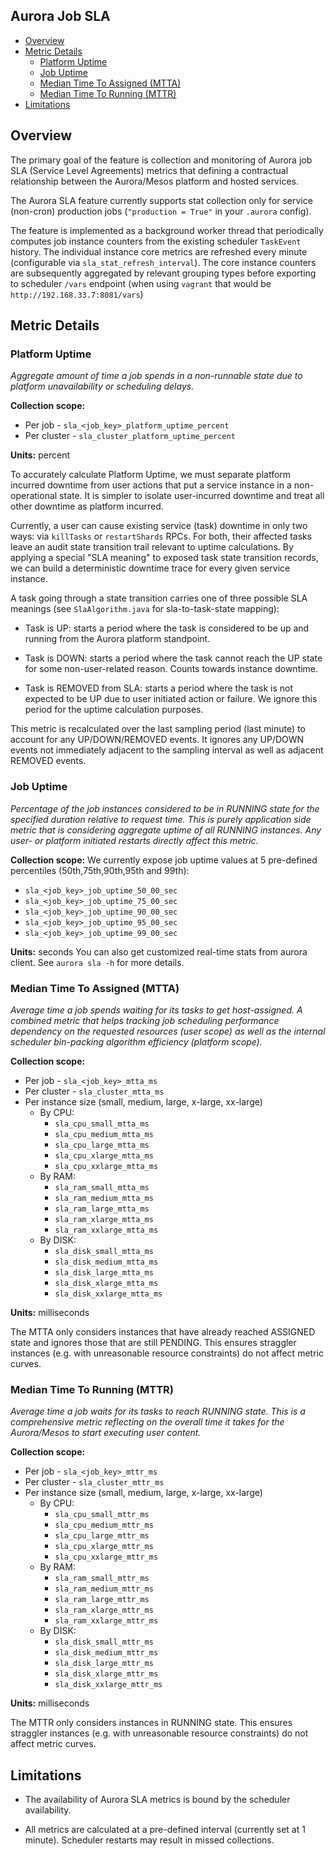 Aurora Job SLA
--------------

- [Overview](#overview)
- [Metric Details](#metric-details)
  - [Platform Uptime](#platform-uptime)
  - [Job Uptime](#job-uptime)
  - [Median Time To Assigned (MTTA)](#median-time-to-assigned-\(mtta\))
  - [Median Time To Running (MTTR)](#median-time-to-running-\(mttr\))
- [Limitations](#limitations)

## Overview

The primary goal of the feature is collection and monitoring of Aurora job SLA (Service Level
Agreements) metrics that defining a contractual relationship between the Aurora/Mesos platform
and hosted services.

The Aurora SLA feature currently supports stat collection only for service (non-cron)
production jobs (`"production = True"` in your `.aurora` config).

The feature is implemented as a background worker thread that periodically computes job
instance counters from the existing scheduler `TaskEvent` history. The individual instance core
metrics are refreshed every minute (configurable via `sla_stat_refresh_interval`). The core instance
counters are subsequently aggregated by relevant grouping types before exporting to scheduler
`/vars` endpoint (when using `vagrant` that would be `http://192.168.33.7:8081/vars`)

## Metric Details

### Platform Uptime

*Aggregate amount of time a job spends in a non-runnable state due to platform unavailability
or scheduling delays.*

**Collection scope:**

* Per job - `sla_<job_key>_platform_uptime_percent`
* Per cluster - `sla_cluster_platform_uptime_percent`

**Units:** percent

To accurately calculate Platform Uptime, we must separate platform incurred downtime from user
actions that put a service instance in a non-operational state. It is simpler to isolate
user-incurred downtime and treat all other downtime as platform incurred.

Currently, a user can cause existing service (task) downtime in only two ways: via `killTasks`
or `restartShards` RPCs. For both, their affected tasks leave an audit state transition trail
relevant to uptime calculations. By applying a special "SLA meaning" to exposed task state
transition records, we can build a deterministic downtime trace for every given service instance.

A task going through a state transition carries one of three possible SLA meanings
(see `SlaAlgorithm.java` for sla-to-task-state mapping):

* Task is UP: starts a period where the task is considered to be up and running from the Aurora
  platform standpoint.

* Task is DOWN: starts a period where the task cannot reach the UP state for some
  non-user-related reason. Counts towards instance downtime.

* Task is REMOVED from SLA: starts a period where the task is not expected to be UP due to
  user initiated action or failure. We ignore this period for the uptime calculation purposes.

This metric is recalculated over the last sampling period (last minute) to account for
any UP/DOWN/REMOVED events. It ignores any UP/DOWN events not immediately adjacent to the
sampling interval as well as adjacent REMOVED events.

### Job Uptime

*Percentage of the job instances considered to be in RUNNING state for the specified duration
relative to request time. This is purely application side metric that is considering aggregate
uptime of all RUNNING instances. Any user- or platform initiated restarts directly affect
this metric.*

**Collection scope:** We currently expose job uptime values at 5 pre-defined
percentiles (50th,75th,90th,95th and 99th):

* `sla_<job_key>_job_uptime_50_00_sec`
* `sla_<job_key>_job_uptime_75_00_sec`
* `sla_<job_key>_job_uptime_90_00_sec`
* `sla_<job_key>_job_uptime_95_00_sec`
* `sla_<job_key>_job_uptime_99_00_sec`

**Units:** seconds
You can also get customized real-time stats from aurora client. See `aurora sla -h` for
more details.

### Median Time To Assigned (MTTA)

*Average time a job spends waiting for its tasks to get host-assigned. A combined metric that
helps tracking job scheduling performance dependency on the requested resources (user scope)
as well as the internal scheduler bin-packing algorithm efficiency (platform scope).*

**Collection scope:**

* Per job - `sla_<job_key>_mtta_ms`
* Per cluster - `sla_cluster_mtta_ms`
* Per instance size (small, medium, large, x-large, xx-large)
  * By CPU:
    * `sla_cpu_small_mtta_ms`
    * `sla_cpu_medium_mtta_ms`
    * `sla_cpu_large_mtta_ms`
    * `sla_cpu_xlarge_mtta_ms`
    * `sla_cpu_xxlarge_mtta_ms`
  * By RAM:
    * `sla_ram_small_mtta_ms`
    * `sla_ram_medium_mtta_ms`
    * `sla_ram_large_mtta_ms`
    * `sla_ram_xlarge_mtta_ms`
    * `sla_ram_xxlarge_mtta_ms`
  * By DISK:
    * `sla_disk_small_mtta_ms`
    * `sla_disk_medium_mtta_ms`
    * `sla_disk_large_mtta_ms`
    * `sla_disk_xlarge_mtta_ms`
    * `sla_disk_xxlarge_mtta_ms`

**Units:** milliseconds

The MTTA only considers instances that have already reached ASSIGNED state and ignores those
that are still PENDING. This ensures straggler instances (e.g. with unreasonable resource
constraints) do not affect metric curves.

### Median Time To Running (MTTR)

*Average time a job waits for its tasks to reach RUNNING state. This is a comprehensive metric
reflecting on the overall time it takes for the Aurora/Mesos to start executing user content.*

**Collection scope:**

* Per job - `sla_<job_key>_mttr_ms`
* Per cluster - `sla_cluster_mttr_ms`
* Per instance size (small, medium, large, x-large, xx-large)
  * By CPU:
    * `sla_cpu_small_mttr_ms`
    * `sla_cpu_medium_mttr_ms`
    * `sla_cpu_large_mttr_ms`
    * `sla_cpu_xlarge_mttr_ms`
    * `sla_cpu_xxlarge_mttr_ms`
  * By RAM:
    * `sla_ram_small_mttr_ms`
    * `sla_ram_medium_mttr_ms`
    * `sla_ram_large_mttr_ms`
    * `sla_ram_xlarge_mttr_ms`
    * `sla_ram_xxlarge_mttr_ms`
  * By DISK:
    * `sla_disk_small_mttr_ms`
    * `sla_disk_medium_mttr_ms`
    * `sla_disk_large_mttr_ms`
    * `sla_disk_xlarge_mttr_ms`
    * `sla_disk_xxlarge_mttr_ms`

**Units:** milliseconds

The MTTR only considers instances in RUNNING state. This ensures straggler instances (e.g. with
unreasonable resource constraints) do not affect metric curves.

## Limitations

* The availability of Aurora SLA metrics is bound by the scheduler availability.

* All metrics are calculated at a pre-defined interval (currently set at 1 minute).
  Scheduler restarts may result in missed collections.